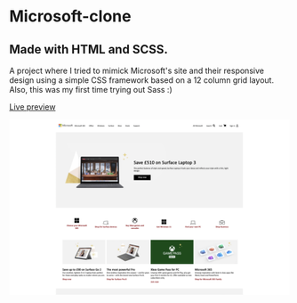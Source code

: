 # Microsoft-clone

## Made with HTML and SCSS.

A project where I tried to mimick Microsoft's site and their responsive design using a simple CSS framework based on a 12 column grid layout.
Also, this was my first time trying out Sass :)

<a href="https://jonthejon10.github.io/microsoft-clone/">Live preview</a>

<img src='images/project-preview.png' alt=''>
